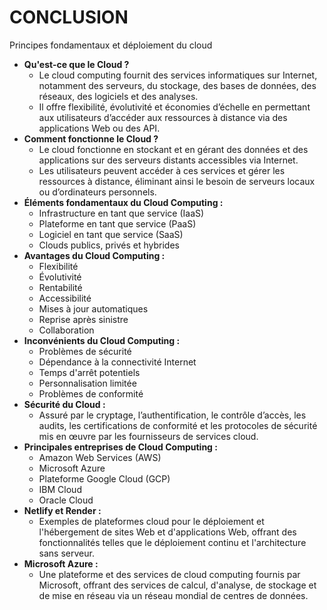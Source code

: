 # CONCLUSION

Principes fondamentaux et déploiement du cloud


* **Qu'est-ce que le Cloud ?**
  * Le cloud computing fournit des services informatiques sur Internet, notamment des serveurs, du stockage, des bases de données, des réseaux, des logiciels et des analyses.
  * Il offre flexibilité, évolutivité et économies d’échelle en permettant aux utilisateurs d’accéder aux ressources à distance via des applications Web ou des API.
* **Comment fonctionne le Cloud ?**
  * Le cloud fonctionne en stockant et en gérant des données et des applications sur des serveurs distants accessibles via Internet.
  * Les utilisateurs peuvent accéder à ces services et gérer les ressources à distance, éliminant ainsi le besoin de serveurs locaux ou d’ordinateurs personnels.
* **Éléments fondamentaux du Cloud Computing :**
  * Infrastructure en tant que service (IaaS)
  * Plateforme en tant que service (PaaS)
  * Logiciel en tant que service (SaaS)
  * Clouds publics, privés et hybrides
* **Avantages du Cloud Computing :**
  * Flexibilité
  * Évolutivité
  * Rentabilité
  * Accessibilité
  * Mises à jour automatiques
  * Reprise après sinistre
  * Collaboration
* **Inconvénients du Cloud Computing :**
  * Problèmes de sécurité
  * Dépendance à la connectivité Internet
  * Temps d'arrêt potentiels
  * Personnalisation limitée
  * Problèmes de conformité
* **Sécurité du Cloud :**
  * Assuré par le cryptage, l’authentification, le contrôle d’accès, les audits, les certifications de conformité et les protocoles de sécurité mis en œuvre par les fournisseurs de services cloud.
* **Principales entreprises de Cloud Computing :**
  * Amazon Web Services (AWS)
  * Microsoft Azure
  * Plateforme Google Cloud (GCP)
  * IBM Cloud
  * Oracle Cloud
* **Netlify et Render :**
  * Exemples de plateformes cloud pour le déploiement et l'hébergement de sites Web et d'applications Web, offrant des fonctionnalités telles que le déploiement continu et l'architecture sans serveur.
* **Microsoft Azure :**
  * Une plateforme et des services de cloud computing fournis par Microsoft, offrant des services de calcul, d'analyse, de stockage et de mise en réseau via un réseau mondial de centres de données.
